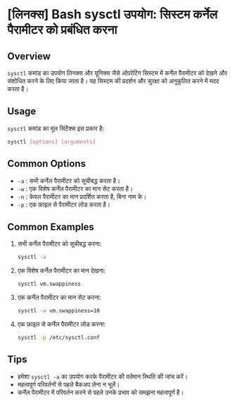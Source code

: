# [लिनक्स] Bash sysctl उपयोग: सिस्टम कर्नेल पैरामीटर को प्रबंधित करना

## Overview
`sysctl` कमांड का उपयोग लिनक्स और यूनिक्स जैसे ऑपरेटिंग सिस्टम में कर्नेल पैरामीटर को देखने और संशोधित करने के लिए किया जाता है। यह सिस्टम की प्रदर्शन और सुरक्षा को अनुकूलित करने में मदद करता है।

## Usage
`sysctl` कमांड का मूल सिंटैक्स इस प्रकार है:

```bash
sysctl [options] [arguments]
```

## Common Options
- `-a` : सभी कर्नेल पैरामीटर को सूचीबद्ध करता है।
- `-w` : एक विशेष कर्नेल पैरामीटर का मान सेट करता है।
- `-n` : केवल पैरामीटर का मान प्रदर्शित करता है, बिना नाम के।
- `-p` : एक फ़ाइल से पैरामीटर लोड करता है।

## Common Examples
1. सभी कर्नेल पैरामीटर को सूचीबद्ध करना:
   ```bash
   sysctl -a
   ```

2. एक विशेष कर्नेल पैरामीटर का मान देखना:
   ```bash
   sysctl vm.swappiness
   ```

3. एक कर्नेल पैरामीटर का मान सेट करना:
   ```bash
   sysctl -w vm.swappiness=10
   ```

4. एक फ़ाइल से कर्नेल पैरामीटर लोड करना:
   ```bash
   sysctl -p /etc/sysctl.conf
   ```

## Tips
- हमेशा `sysctl -a` का उपयोग करके पैरामीटर की वर्तमान स्थिति की जांच करें।
- महत्वपूर्ण परिवर्तनों से पहले बैकअप लेना न भूलें।
- कर्नेल पैरामीटर में परिवर्तन करने से पहले उनके प्रभाव को समझना महत्वपूर्ण है।